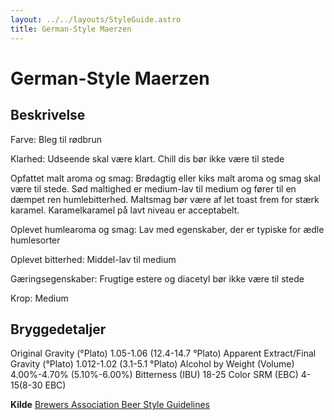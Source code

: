 ```yaml
---
layout: ../../layouts/StyleGuide.astro
title: German-Style Maerzen
---
```

# German-Style Maerzen

## Beskrivelse
Farve: Bleg til rødbrun

Klarhed: Udseende skal være klart. Chill dis bør ikke være til stede

Opfattet malt aroma og smag: Brødagtig eller kiks malt aroma og smag skal være til stede. Sød maltighed er medium-lav til medium og fører til en dæmpet ren humlebitterhed. Maltsmag bør være af let toast frem for stærk karamel. Karamelkaramel på lavt niveau er acceptabelt.

Oplevet humlearoma og smag: Lav med egenskaber, der er typiske for ædle humlesorter

Oplevet bitterhed: Middel-lav til medium

Gæringsegenskaber: Frugtige estere og diacetyl bør ikke være til stede

Krop: Medium




## Bryggedetaljer
Original Gravity (°Plato) 1.05-1.06 (12.4-14.7 °Plato)
Apparent Extract/Final Gravity (°Plato) 1.012-1.02 (3.1-5.1 °Plato)
Alcohol by Weight (Volume) 4.00%-4.70% (5.10%-6.00%)
Bitterness (IBU) 18-25
Color SRM (EBC) 4-15(8-30 EBC)					



**Kilde**
[Brewers Association Beer Style Guidelines](https://www.brewersassociation.org/)
